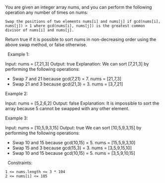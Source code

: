 You are given an integer array nums, and you can perform the following operation any number of times on nums:


	Swap the positions of two elements nums[i] and nums[j] if gcd(nums[i], nums[j]) > 1 where gcd(nums[i], nums[j]) is the greatest common divisor of nums[i] and nums[j].


Return true if it is possible to sort nums in non-decreasing order using the above swap method, or false otherwise.

 
Example 1:

Input: nums = [7,21,3]
Output: true
Explanation: We can sort [7,21,3] by performing the following operations:
- Swap 7 and 21 because gcd(7,21) = 7. nums = [21,7,3]
- Swap 21 and 3 because gcd(21,3) = 3. nums = [3,7,21]


Example 2:

Input: nums = [5,2,6,2]
Output: false
Explanation: It is impossible to sort the array because 5 cannot be swapped with any other element.


Example 3:

Input: nums = [10,5,9,3,15]
Output: true
We can sort [10,5,9,3,15] by performing the following operations:
- Swap 10 and 15 because gcd(10,15) = 5. nums = [15,5,9,3,10]
- Swap 15 and 3 because gcd(15,3) = 3. nums = [3,5,9,15,10]
- Swap 10 and 15 because gcd(10,15) = 5. nums = [3,5,9,10,15]


 
Constraints:


	1 <= nums.length <= 3 * 104
	2 <= nums[i] <= 105

